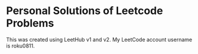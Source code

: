 # Personal Solutions of Leetcode Problems

This was created using LeetHub v1 and v2. My LeetCode account username is roku0811.
